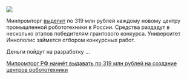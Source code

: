 <!--2025-06-17 14:13:53-->
<div class="yb">
  <div class="rss habr"><img src="https://habrastorage.org/getpro/habr/upload_files/e96/1c4/f0a/e961c4f0ab1bbcbf738aba8743ced872.jpg" /><p>Минпромторг <a href="https://www.gazeta.ru/tech/news/2025/06/16/26043374.shtml" rel="noopener noreferrer nofollow">выделит</a> по 319 млн рублей каждому новому центру промышленной робототехники в России. Средства раздадут в несколько этапов победителям грантового конкурса. Университет Иннополис займется отбором конкурсных работ.</p><p>Деньги пойдут на разработку ... <p class="titl"><a href="https://habr.com/ru/news/919276/?utm_source=habrahabr&utm_medium=rss&utm_campaign=919276">Мипромторг РФ начнёт выдавать по 319 млн рублей на создание центров робототехники</a></p></div>
</div>
